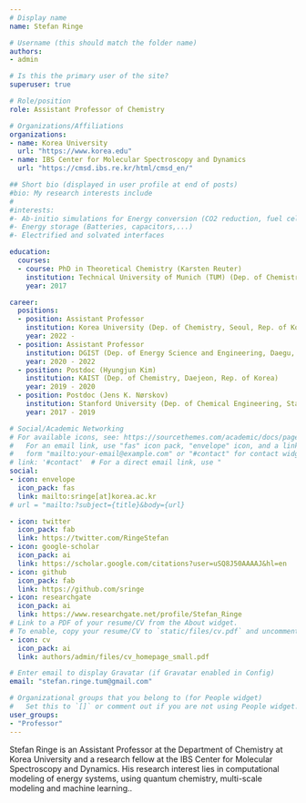 ```yaml
---
# Display name
name: Stefan Ringe

# Username (this should match the folder name)
authors:
- admin

# Is this the primary user of the site?
superuser: true

# Role/position
role: Assistant Professor of Chemistry

# Organizations/Affiliations
organizations:
- name: Korea University
  url: "https://www.korea.edu"
- name: IBS Center for Molecular Spectroscopy and Dynamics
  url: "https://cmsd.ibs.re.kr/html/cmsd_en/"

## Short bio (displayed in user profile at end of posts)
#bio: My research interests include 
#
#interests:
#- Ab-initio simulations for Energy conversion (CO2 reduction, fuel cells,...)
#- Energy storage (Batteries, capacitors,...)
#- Electrified and solvated interfaces

education:
  courses:
  - course: PhD in Theoretical Chemistry (Karsten Reuter)
    institution: Technical University of Munich (TUM) (Dep. of Chemistry, Garching, Germany)
    year: 2017

career:
  positions:
  - position: Assistant Professor
    institution: Korea University (Dep. of Chemistry, Seoul, Rep. of Korea)
    year: 2022 -
  - position: Assistant Professor
    institution: DGIST (Dep. of Energy Science and Engineering, Daegu, Rep. of Korea)
    year: 2020 - 2022
  - position: Postdoc (Hyungjun Kim)
    institution: KAIST (Dep. of Chemistry, Daejeon, Rep. of Korea)
    year: 2019 - 2020
  - position: Postdoc (Jens K. Nørskov)
    institution: Stanford University (Dep. of Chemical Engineering, Stanford, CA, USA)
    year: 2017 - 2019

# Social/Academic Networking
# For available icons, see: https://sourcethemes.com/academic/docs/page-builder/#icons
#   For an email link, use "fas" icon pack, "envelope" icon, and a link in the
#   form "mailto:your-email@example.com" or "#contact" for contact widget.
# link: '#contact'  # For a direct email link, use "
social:
- icon: envelope
  icon_pack: fas
  link: mailto:sringe[at]korea.ac.kr
# url = "mailto:?subject={title}&body={url}

- icon: twitter
  icon_pack: fab
  link: https://twitter.com/RingeStefan
- icon: google-scholar
  icon_pack: ai
  link: https://scholar.google.com/citations?user=uSQ8J50AAAAJ&hl=en
- icon: github
  icon_pack: fab
  link: https://github.com/sringe
- icon: researchgate
  icon_pack: ai
  link: https://www.researchgate.net/profile/Stefan_Ringe
# Link to a PDF of your resume/CV from the About widget.
# To enable, copy your resume/CV to `static/files/cv.pdf` and uncomment the lines below.
- icon: cv
  icon_pack: ai
  link: authors/admin/files/cv_homepage_small.pdf

# Enter email to display Gravatar (if Gravatar enabled in Config)
email: "stefan.ringe.tum@gmail.com"

# Organizational groups that you belong to (for People widget)
#   Set this to `[]` or comment out if you are not using People widget.
user_groups:
- "Professor"
---
```

Stefan Ringe is an Assistant Professor at the Department of Chemistry at Korea University and a research fellow at the IBS Center for Molecular Spectroscopy and Dynamics. His research interest lies in computational modeling of energy systems, using quantum chemistry, multi-scale modeling and machine learning..

